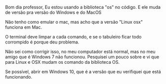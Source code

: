 Bom dia professor,
Eu estou usando a biblioteca "os" no código. E ele muda de versão pra versão do Windows e do MacOS

Não tenho como emular o mac, mas acho que a versão "Linux osx" funciona em Mac.

O terminal deve limpar a cada comando, e se o tabuleiro ficar todo corrompido é porque deu problema.

Não sei como corrigir isso, no meu computador está normal, mas no meu amigo que é Windows 7 não funcionou. Pesquisei um pouco sobre e vi que para Linux e OSX mudam os comando da biblioteca OS.

Se possível, abrir em Windows 10, que é a versão que eu verifiquei que está funcionando.
